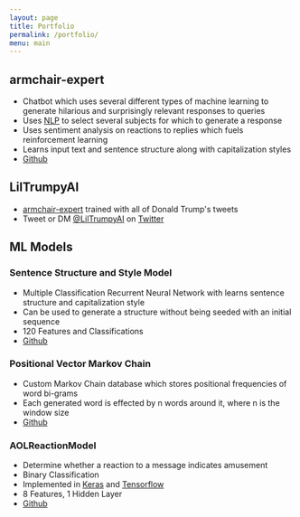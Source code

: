 ```yaml
---
layout: page
title: Portfolio
permalink: /portfolio/
menu: main
---
```

## armchair-expert
- Chatbot which uses several different types of machine learning to generate hilarious and surprisingly relevant responses to queries
- Uses [NLP][nlp] to select several subjects for which to generate a response
- Uses sentiment analysis on reactions to replies which fuels reinforcement learning
- Learns input text and sentence structure along with capitalization styles
- [Github][armchair-expert]
## LilTrumpyAI
- [armchair-expert][armchair-expert] trained with all of Donald Trump's tweets
- Tweet or DM [@LilTrumpyAI][liltrumpy] on [Twitter][liltrumpy]

## ML Models

### Sentence Structure and Style Model
- Multiple Classification Recurrent Neural Network with learns sentence structure and capitalization style
- Can be used to generate a structure without being seeded with an initial sequence
- 120 Features and Classifications
- [Github][structure-model]

### Positional Vector Markov Chain
- Custom Markov Chain database which stores positional frequencies of word bi-grams
- Each generated word is effected by n words around it, where n is the window size
- [Github][markov-chain-ng]

### AOLReactionModel
- Determine whether a reaction to a message indicates amusement
- Binary Classification
- Implemented in [Keras][keras] and [Tensorflow][tensorflow]
- 8 Features, 1 Hidden Layer
- [Github][aol-reaction-model]


[structure-model]: https://github.com/csvance/armchair-expert/blob/master/structure_model.py
[armchair-expert]: https://github.com/csvance/armchair-expert

[aol-reaction-model]: https://github.com/csvance/armchair-expert/blob/master/reaction_model.py
[neighbor-markov-chain]: https://github.com/csvance/armchair-expert/blob/legacy-sql/markov.py
[markov-chain-ng]: https://github.com/csvance/armchair-expert/blob/master/markov.py

[keras]: https://keras.io
[tensorflow]: https://www.tensorflow.org

[nlp]: https://en.wikipedia.org/wiki/Natural_language_processing
[rdbms]: https://en.wikipedia.org/wiki/Relational_database_management_system
[markov-chain]: https://en.wikipedia.org/wiki/Markov_chain
[liltrumpy]: https://twitter.com/LilTrumpyAI
[twitter]: https://twitter.com
